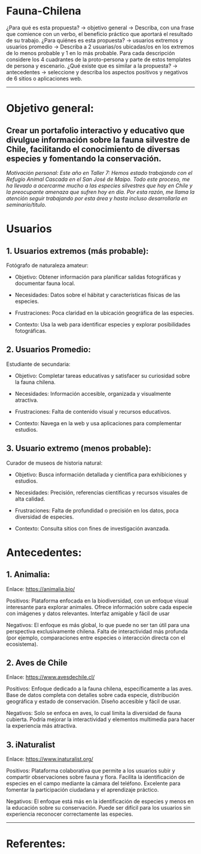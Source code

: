 # Fauna-Chilena
¿Para qué es esta propuesta? → objetivo general → Describa, con una frase que comience con un verbo, el beneficio práctico que aportará el resultado de su trabajo.
¿Para quiénes es esta propuesta? → usuarios extremos y usuarios promedio → Describa a 2 usuarias/os ubicadas/os en los extremos de lo menos probable y 1 en lo más probable. Para cada descripción considere los 4 cuadrantes de la proto-persona y parte de estos templates de persona y escenario.
¿Qué existe que es similar a la propuesta? → antecedentes → seleccione y describa los aspectos positivos y negativos de 6 sitios o aplicaciones web.

----

# Objetivo general: 
## Crear un portafolio interactivo y educativo que divulgue información sobre la fauna silvestre de Chile, facilitando el conocimiento de diversas especies y fomentando la conservación. 

*Motivación personal: Este año en Taller 7: Hemos estado trabajando con el Refugio Animal Cascada en el San José de Maipo. Todo este proceso, me ha llevado a acercarme mucho a las especies silvestres que hay en Chile y la preocupante amenaza que sufren hoy en día. Por esta razón, me llama la atención seguir trabajando por esta área y hasta incluso desarrollarla en seminario/titulo.*

# Usuarios 
## 1. Usuarios extremos (más probable): 
Fotógrafo de naturaleza amateur:

- Objetivo: Obtener información para planificar salidas fotográficas y documentar fauna local.
  
- Necesidades: Datos sobre el hábitat y características físicas de las especies.
  
- Frustraciones: Poca claridad en la ubicación geográfica de las especies.
  
- Contexto: Usa la web para identificar especies y explorar posibilidades fotográficas.


## 2. Usuarios Promedio:
Estudiante de secundaria:

- Objetivo: Completar tareas educativas y satisfacer su curiosidad sobre la fauna chilena.
  
- Necesidades: Información accesible, organizada y visualmente atractiva.
  
- Frustraciones: Falta de contenido visual y recursos educativos.
  
- Contexto: Navega en la web y usa aplicaciones para complementar estudios.

## 3. Usuario extremo (menos probable): 
Curador de museos de historia natural:

- Objetivo: Busca información detallada y científica para exhibiciones y estudios.

- Necesidades: Precisión, referencias científicas y recursos visuales de alta calidad.

- Frustraciones: Falta de profundidad o precisión en los datos, poca diversidad de especies.

- Contexto: Consulta sitios con fines de investigación avanzada.

# Antecedentes: 

## 1. Animalia:
Enlace: https://animalia.bio/

Positivos:
Plataforma enfocada en la biodiversidad, con un enfoque visual interesante para explorar animales.
Ofrece información sobre cada especie con imágenes y datos relevantes.
Interfaz amigable y fácil de usar

Negativos:
El enfoque es más global, lo que puede no ser tan útil para una perspectiva exclusivamente chilena.
Falta de interactividad más profunda (por ejemplo, comparaciones entre especies o interacción directa con el ecosistema).

## 2. Aves de Chile
Enlace: https://www.avesdechile.cl/

Positivos:
Enfoque dedicado a la fauna chilena, específicamente a las aves.
Base de datos completa con detalles sobre cada especie, distribución geográfica y estado de conservación.
Diseño accesible y fácil de usar.

Negativos:
Solo se enfoca en aves, lo cual limita la diversidad de fauna cubierta.
Podría mejorar la interactividad y elementos multimedia para hacer la experiencia más atractiva.

## 3. iNaturalist
Enlace: https://www.inaturalist.org/

Positivos:
Plataforma colaborativa que permite a los usuarios subir y compartir observaciones sobre fauna y flora.
Facilita la identificación de especies en el campo mediante la cámara del teléfono.
Excelente para fomentar la participación ciudadana y el aprendizaje práctico.

Negativos:
El enfoque está más en la identificación de especies y menos en la educación sobre su conservación.
Puede ser difícil para los usuarios sin experiencia reconocer correctamente las especies.

----
# Referentes:






